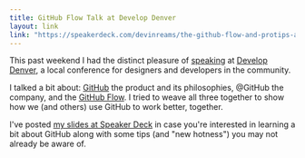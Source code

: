 ```yaml
---
title: GitHub Flow Talk at Develop Denver
layout: link
link: "https://speakerdeck.com/devinreams/the-github-flow-and-protips-and-new-hotness"
---
```


This past weekend I had the distinct pleasure of [speaking](https://developdenver.org/panel/48) at [Develop Denver](https://developdenver.org/), a local conference for designers and developers in the community.

I talked a bit about: [GitHub](https://github.com/) the product and its philosophies, @GitHub the company, and the [GitHub Flow](https://guides.github.com/introduction/flow/). I tried to weave all three together to show how we (and others) use GitHub to work better, together.

I've posted [my slides at Speaker Deck](https://speakerdeck.com/devinreams/the-github-flow-and-protips-and-new-hotness) in case you're interested in learning a bit about GitHub along with some tips (and "new hotness") you may not already be aware of.
